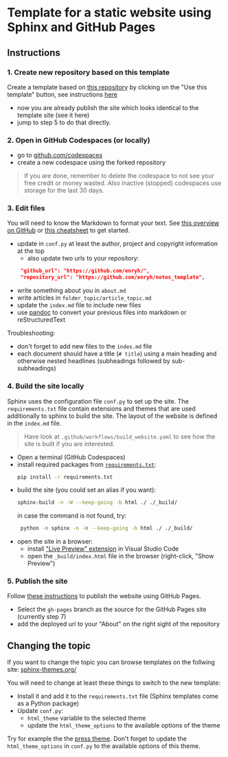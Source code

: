 # Template for a static website using Sphinx and GitHub Pages

## Instructions

### 1. Create new repository based on this template

Create a template based on 
[this repository](https://github.com/enryH/notes_template)
by clicking on the "Use this template" button,
see instructions
[here](https://docs.github.com/en/repositories/creating-and-managing-repositories/creating-a-repository-from-a-template#creating-a-repository-from-a-template)

- now you are already publish the site which looks identical to the template site
 (see it here)
- jump to step 5 to do that directly.

### 2. Open in GitHub Codespaces (or locally)

- go to [github.com/codespaces](https://github.com/codespaces)
- create a new codespace using the forked repository

> If you are done, remember to delete the codespace to not see your free credit or money
> wasted. Also inactive (stopped) codespaces use storage for the last 30 days.

### 3. Edit files

You will need to know the Markdown to format your text. See 
[this overview on GitHub](https://docs.github.com/en/get-started/writing-on-github/getting-started-with-writing-and-formatting-on-github/basic-writing-and-formatting-syntax) 
or [this cheatsheet](https://www.markdownguide.org/cheat-sheet/) to get started.

- update in `conf.py` at least the author, project and copyright information at the top
  - also update two urls to your repository:
   ```json
    "github_url": "https://github.com/enryh/",
    "repository_url": "https://github.com/enryh/notes_template",
    ```
- write something about you in `about.md`
- write articles in `folder_topic/article_topic.md`
- update the `index.md` file to include new files
- use [pandoc](https://pandoc.org/try/) to convert your previous files into markdown or
  reStructuredText

Troubleshooting:
 - don't forget to add new files to the `index.md` file
 - each document should have a title (`# title`) using a main heading and otherwise 
   nested headlines (subheadings followed by sub-subheadings)

### 4. Build the site locally

Sphinx uses the configuration file `conf.py` to set up the site. The `requirements.txt` file
contain extensions and themes that are used additionally to sphinx to build the site.
The layout of the website is defined in the `index.md` file.

> Have look at `.github/workflows/build_website.yaml` to see how the site is built
> if you are interested.

- Open a terminal (GitHub Codespaces)
- install required packages from [`requirements.txt`](requirements.txt):
  ```bash
  pip install -r requirements.txt
  ```
- build the site (you could set an alias if you want):
  ```bash
  sphinx-build -n -W --keep-going -b html ./ ./_build/
  ```
  in case the command is not found, try:
  ```bash
   python -m sphinx -n -W --keep-going -b html ./ ./_build/
  ```
- open the site in a browser:
  - install ["Live Preview" extension](https://marketplace.visualstudio.com/items?itemName=ms-vscode.live-server) in Visual Studio Code
  - open the `_build/index.html` file in the browser (right-click, "Show Preview")

### 5. Publish the site

Follow 
[these instructions](https://docs.github.com/en/pages/getting-started-with-github-pages/configuring-a-publishing-source-for-your-github-pages-site) 
to publish the website using GitHub Pages.

- Select the `gh-pages` branch as the source for the GitHub Pages site (currently step 7)
- add the deployed url to your "About" on the right sight of the repository


## Changing the topic

If you want to change the topic you can browse templates on the follwing site: [sphinx-themes.org/](https://sphinx-themes.org/)

You will need to change at least these things to switch to the new template:

- Install it and add it to the `requirements.txt` file (Sphinx templates come as a Python package)
- Update `conf.py`:
  - `html_theme` variable to the selected theme
  - update the `html_theme_options` to the available options of the theme 

Try for example the the [press theme](https://sphinx-themes.org/sample-sites/sphinx-press-theme/).
Don't forget to update the `html_theme_options` in `conf.py` to the available options of this theme.
